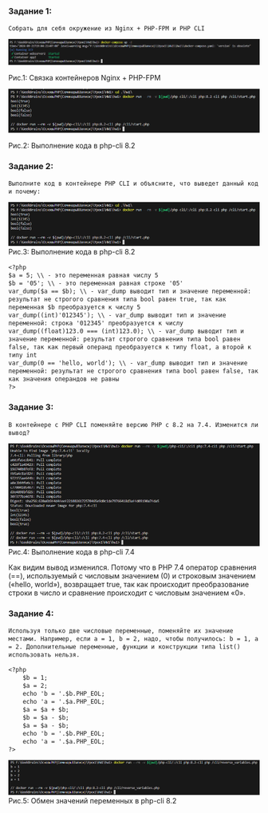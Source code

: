 ### Задание 1:
    Собрать для себя окружение из Nginx + PHP-FPM и PHP CLI

![Связка контейнеров Nginx + PHP-FPM](./img/task1_nginx_php-fpm.png "Связка контейнеров Nginx + PHP-FPM")

Рис.1: Связка контейнеров Nginx + PHP-FPM

![Выполнение кода в php-cli 8.2](./img/task1_php-cli.png "Выполнение кода в php-cli 8.2")

Рис.2: Выполнение кода в php-cli 8.2

### Задание 2:
    Выполните код в контейнере PHP CLI и объясните, что выведет данный код и почему:

![Выполнение кода в php-cli 8.2](./img/task1_php-cli.png "Выполнение кода в php-cli 8.2")
Рис.3: Выполнение кода в php-cli 8.2

```
<?php
$a = 5; \\ - это переменная равная числу 5
$b = '05'; \\ - это переменная равная строке '05'
var_dump($a == $b); \\ - var_dump выводит тип и значение переменной: результат не строгого сравнения типа bool равен true, так как переменная $b преобразуется к числу 5
var_dump((int)'012345'); \\ - var_dump выводит тип и значение переменной: строка '012345' преобразуется к числу
var_dump((float)123.0 === (int)123.0); \\ - var_dump выводит тип и значение переменной: результат строгого сравнения типа bool равен false, так как первый операнд преобразуется к типу float, а второй к типу int
var_dump(0 == 'hello, world'); \\ - var_dump выводит тип и значение переменной: результат не строгого сравнения типа bool равен false, так как значения операндов не равны
?>
```

### Задание 3:
    В контейнере с PHP CLI поменяйте версию PHP с 8.2 на 7.4. Изменится ли вывод?

![Выполнение кода в php-cli 7.4](./img/task3_php-cli_7_4.png "Выполнение кода в php-cli 7.4")
Рис.4: Выполнение кода в php-cli 7.4

Как видим вывод изменился. Потому что в PHP 7.4 оператор сравнения (==), используемый с числовым значением (0) и строковым значением («hello, world»), возвращает true, так как происходит преобразование строки в число и сравнение происходит с числовым значением «0».

### Задание 4:
    Используя только две числовые переменные, поменяйте их значение местами. Например, если a = 1, b = 2, надо, чтобы получилось: b = 1, a = 2. Дополнительные переменные, функции и конструкции типа list() использовать нельзя.

```
<?php
    $b = 1;
    $a = 2;
    echo 'b = '.$b.PHP_EOL;
    echo 'a = '.$a.PHP_EOL;
    $a = $a + $b;
    $b = $a - $b;
    $a = $a - $b;
    echo 'b = '.$b.PHP_EOL;
    echo 'a = '.$a.PHP_EOL;
?>
```
![Обмен значений переменных в php-cli 8.2](./img/task4.png "Обмен значений переменных в php-cli 8.2")
Рис.5: Обмен значений переменных в php-cli 8.2
